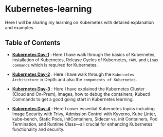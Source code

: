 # Kubernetes-learning

Here I will be sharing my learning on Kubernetes with detailed explanation and examples.

## Table of Contents

- [**Kubernetes Day-1**](/Kubernetes%20Day-1.md) : Here I have walk through the basics of Kubernetes, Installation of Kubernetes, Release Cycles of Kubernetes, `YAML` and `Linux commands` which is required for Kubernetes. 

- [**Kubernetes Day-2**](/Kubernetes%20Day-2.md) : Here I have walk through the `Kubernetes Architecture` in Depth and also the `components of Kubernetes`.

- [**Kubernetes Day-3**](/Kubernetes%20Day-3.md) : Here I have explained the Kubernetes Cluster (Cloud and On-Prem), Images, how to debug the containers, Kubectl Commands to get a good going start in Kubernetes learning.

- [**Kubernetes Day-4**](/Kubernetes%20Day-4.md) : Here I cover essential Kubernetes topics including Image Security with Trivy, Admission Control with Kyverno, Kube Linter, kube-bench, Static Pods, initContainers, Sidecar vs. init Containers, Pod Termination, and Runtime Class—all crucial for enhancing Kubernetes' functionality and security.